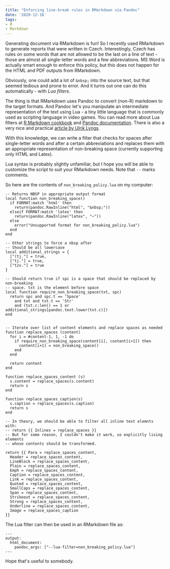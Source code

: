 ```yaml
---
title: "Enforcing line-break rules in RMarkdown via Pandoc"
date: '2020-12-16'
tags:
- R
- Markdown
---
```


Generating document via RMarkdown is fun! So I recently used RMarkdown to generate 
reports that were written in Czech. Interestingly, Czech has rules on some words
that are not allowed to be the last on a line of text - those are almost all single-letter
words and a few abbreviations. MS Word is actually smart enough to enforce this policy,
but this does not happen for the HTML and PDF outputs from RMarkdown.

Obviously, one could add a lot of `&nbsp;` into the source text, but that seemed
tedious and prone to error. And it turns out one can do this automatically - with
 _Lua filters_.
 
The thing is that RMarkdown uses Pandoc to convert (non-R) markdown to the target formats.
And Pandoc let's you manipulate an intermediate representation of the text using Lua - 
a tiny little language that is commonly used as scripting language in video games.
You can read more about Lua filters at [R Markdown cookbook](https://bookdown.org/yihui/rmarkdown-cookbook/lua-filters.html) and [Pandoc documentation](https://pandoc.org/lua-filters.html). There is also a very nice and
practical [article by Ulrik Lyngs](https://ulriklyngs.com/post/2019/02/20/how-to-use-pandoc-filters-for-advanced-customisation-of-your-r-markdown-documents/).

With this knowledge, we can write a filter that checks for spaces after single-letter
words and after a certain abbreviations and replaces them with an appropriate
representation of non-breaking space (currently supporting only HTML and Latex).

Lua syntax is probably slightly unfamiliar, but I hope you will be able to 
customize the script to suit your RMarkdown needs. Note that `--` marks comments.

So here are the contents of `non_breaking_policy.lua` on my computer:

```
-- Returns NBSP in appropriate output format
local function non_breaking_space()
  if FORMAT:match 'html' then
    return(pandoc.RawInline("html", "&nbsp;"))
  elseif FORMAT:match 'latex' then
    return(pandoc.RawInline("latex", "~"))
  else
    error("Unsupported format for non_breaking_policy.lua")
  end
end

-- Other strings to force a nbsp after
-- Should be all lowercase
local additional_strings = {
  ["(tj."] = true,
  ["tj."] = true,
  ["tzv."] = true
}

-- Should return true if spc is a space that should be replaced by non-breaking
-- space. txt is the element before space
local function require_non_breaking_space(txt, spc)
  return spc and spc.t == 'Space'
    and txt and txt.t == 'Str'
    and (txt.c:len() == 1 or additional_strings[pandoc.text.lower(txt.c)])
end


-- Iterate over list of content elements and replace spaces as needed
function replace_spaces (content)
  for i = #content-1, 1, -1 do
    if require_non_breaking_space(content[i], content[i+1]) then
      content[i+1] = non_breaking_space()
    end
  end

  return content
end

function replace_spaces_content (s)
  s.content = replace_spaces(s.content)
  return s
end

function replace_spaces_caption(s)
  s.caption = replace_spaces(s.caption)
  return s
end

-- In theory, we should be able to filter all inline text elemnts with:
-- return {{ Inlines = replace_spaces }}
-- But for some reason, I couldn't make it work, so explicitly lising elements
-- whose contents should be transformed.

return {{ Para = replace_spaces_content,
  Header = replace_spaces_content,
  LineBlock = replace_spaces_content,
  Plain = replace_spaces_content,
  Emph = replace_spaces_content,
  Caption = replace_spaces_content,
  Link = replace_spaces_content,
  Quoted = replace_spaces_content,
  SmallCaps = replace_spaces_content,
  Span = replace_spaces_content,
  Strikeout = replace_spaces_content,
  Strong = replace_spaces_content,
  Underline = replace_spaces_content,
  Image = replace_spaces_caption
}}
```

The Lua filter can then be used in an RMarkdown file as:

```
---
output:
  html_document:
    pandoc_args: ["--lua-filter=non_breaking_policy.lua"]
---
```

Hope that's useful to somebody.